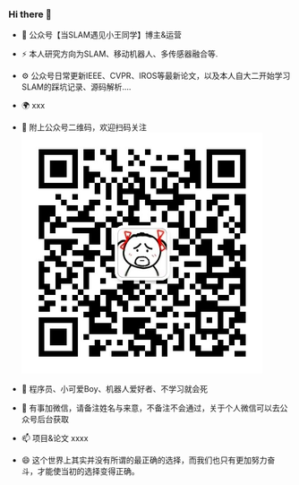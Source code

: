 ### Hi there 👋

<!--
**wangzilongmax/wangzilongmax** is a ✨ _special_ ✨ repository because its `README.md` (this file) appears on your GitHub profile.

!-->

- 🏢 公众号【当SLAM遇见小王同学】博主&运营

- ⚡ 本人研究方向为SLAM、移动机器人、多传感器融合等.
- ⚙️ 公众号日常更新IEEE、CVPR、IROS等最新论文，以及本人自大二开始学习SLAM的踩坑记录、源码解析....
- 🌍 xxx
- 🔭 附上公众号二维码，欢迎扫码关注
 ![image](https://github.com/wangzilongmax/wangzilongmax/blob/main/公众号二维码.jpg )
- 🤔 程序员、小可爱Boy、机器人爱好者、不学习就会死
- 💬 有事加微信，请备注姓名与来意，不备注不会通过，关于个人微信可以去公众号后台获取
- 📫 项目&论文
      xxxx
- 😄 这个世界上其实并没有所谓的最正确的选择，而我们也只有更加努力奋斗，才能使当初的选择变得正确。

